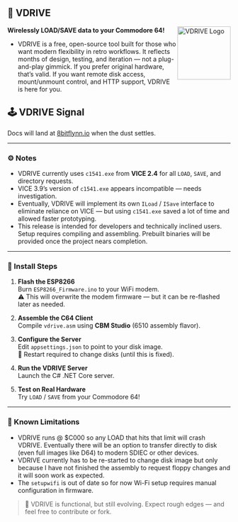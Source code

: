 ## 🧠 VDRIVE
<img src="https://8bitflynn.io/Resources/Images/VDRIVE.png" alt="VDRIVE Logo" width="120" align="right"/>

**Wirelessly LOAD/SAVE data to your Commodore 64!**  

- VDRIVE is a free, open-source tool built for those who want modern flexibility in retro workflows. It reflects months of design, testing, and iteration — not a plug-and-play gimmick. If you prefer original hardware, that’s valid. If you want remote disk access, mount/unmount control, and HTTP support, VDRIVE is here for you.

## 🕹️ VDRIVE Signal

Docs will land at [8bitflynn.io](https://8bitflynn.io) when the dust settles.

---

### ⚙️ Notes

- VDRIVE currently uses `c1541.exe` from **VICE 2.4** for all `LOAD`, `SAVE`, and directory requests.
- VICE 3.9’s version of `c1541.exe` appears incompatible — needs investigation.
- Eventually, VDRIVE will implement its own `ILoad` / `ISave` interface to eliminate reliance on VICE — but using `c1541.exe` saved a lot of time and allowed faster prototyping.
- This release is intended for developers and technically inclined users. Setup requires compiling and assembling. Prebuilt binaries will be provided once the project nears completion.

---

### 🧪 Install Steps

1. **Flash the ESP8266**  
   Burn `ESP8266_Firmware.ino` to your WiFi modem.  
   ⚠️ This will overwrite the modem firmware — but it can be re-flashed later as needed.

2. **Assemble the C64 Client**  
   Compile `vdrive.asm` using **CBM Studio** (6510 assembly flavor).

3. **Configure the Server**  
   Edit `appsettings.json` to point to your disk image.  
   🔁 Restart required to change disks (until this is fixed).

4. **Run the VDRIVE Server**  
   Launch the C# .NET Core server.

5. **Test on Real Hardware**  
   Try `LOAD` / `SAVE` from your Commodore 64!


---

### 🚧 Known Limitations

- VDRIVE runs @ $C000 so any LOAD that hits that limit will crash VDRIVE. Eventually there will be an option to transfer directly to disk (even full images like D64) to modern SDIEC or other devices.
- VDRIVE currently has to be re-started to change disk image but only because I have not finished the assembly to request floppy changes and it will soon work as expected.
- The `setupwifi` is out of date so for now Wi-Fi setup requires manual configuration in firmware.


> 🧠 VDRIVE is functional, but still evolving. Expect rough edges — and feel free to contribute or fork.

